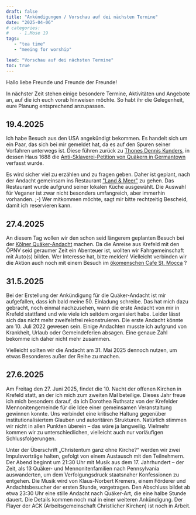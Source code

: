 ```yaml
---
draft: false
title: "Ankündigungen / Vorschau auf dei nächsten Termine"
date: "2025-04-06"
# categories:
#    - 1.Mose 19
tags:
   - "tea time"
   - "meeing for worship"

lead: "Vorschau auf dei nächsten Termine"
toc: true
---
```


Hallo liebe Freunde und Freunde der Freunde!

In nächster Zeit stehen einige besondere Termine, Aktivitäten und Angebote an, auf die ich euch vorab hinweisen möchte. So habt ihr die Gelegenheit, eure Planung entsprechend anzupassen.


19.4.2025
---------

Ich habe Besuch aus den USA angekündigt bekommen. Es handelt sich um ein Paar, das sich bei mir gemeldet hat, da es auf den Spuren seiner Vorfahren unterwegs ist. Diese führen zurück zu [Thones Dennis Kunders](https://en.wikipedia.org/wiki/Thones_Kunders), in dessen Haus 1688 die [Anti-Sklaverei-Petition von Quäkern in Germantown](https://de.wikipedia.org/wiki/Anti-Sklaverei-Petition_von_Qu%C3%A4kern_in_Germantown_1688) verfasst wurde.


Es wird sicher viel zu erzählen und zu fragen geben. Daher ist geplant, nach der Andacht gemeinsam ins Restaurant ["Land & Meer"](https://land-und-mehr.de/) zu gehen. Das Restaurant wurde aufgrund seiner lokalen Küche ausgewählt. Die Auswahl für Veganer ist zwar nicht besonders umfangreich, aber immerhin vorhanden. ;-) Wer mitkommen möchte, sagt mir bitte rechtzeitig Bescheid, damit ich reservieren kann.

27.4.2025
---------

An diesem Tag wollen wir den schon seid längerem geplanten Besuch bei der [Kölner Quäker-Andacht](https://quaeker.org/veranstaltungen/andacht-in-koeln-2025-04-27/) machen. Da die Anreise aus Krefeld mit den ÖPNV seid geraumer Zeit ein Abenteuer ist, wollten wir Fahrgemeinschaft mit Auto(s) bilden. Wer Interesse hat, bitte melden! Vielleicht verbinden wir die Aktion auch noch mit einem Besuch im [ökomenschen Cafe St. Mocca](https://www.sankt-mocca.de/) ?


31.5.2025
---------

Bei der Erstellung der Ankündigung für die Quäker-Andacht ist mir aufgefallen, dass ich bald meine 50. Einladung schreibe. Das hat mich dazu gebracht, noch einmal nachzusehen, wann die erste Andacht von mir in Krefeld stattfand und wie viele ich seitdem organisiert habe. Leider lässt sich das nicht mehr zweifelsfrei rekonstruieren. Die erste Andacht könnte am 10. Juli 2022 gewesen sein. Einige Andachten musste ich aufgrund von Krankheit, Urlaub oder Gemeindeferien absagen. Eine genaue Zahl bekomme ich daher nicht mehr zusammen.

Vielleicht sollten wir die Andacht am 31. Mai 2025 dennoch nutzen, um etwas Besonderes außer der Reihe zu machen.

27.6.2025
---------

Am Freitag den 27. Juni 2025, findet die 10. Nacht der offenen Kirchen in Krefeld statt, an der ich mich zum zweiten Mal beteilige. Dieses Jahr freue ich mich besonders darauf, da ich Dorothea Ruthsatz von der Krefelder Mennonitengemeinde für die Idee einer gemeinsamen Veranstaltung gewinnen konnte. Uns verbindet eine kritische Haltung gegenüber institutionalisiertem Glauben und autoritären Strukturen. Natürlich stimmen wir nicht in allen Punkten überein – das wäre ja langweilig. Vielmehr kommen wir zu unterschiedlichen, vielleicht auch nur vorläufigen Schlussfolgerungen.

Unter der Überschrift „Christentum ganz ohne Kirche?“ werden wir zwei Impulsvorträge halten, gefolgt von einem Austausch mit den Teilnehmern. Der Abend beginnt um 21:30 Uhr mit Musik aus dem 17. Jahrhundert – der Zeit, als 13 Quäker- und Mennonitenfamilien nach Pennsylvania auswanderten, um dem Verfolgungsdruck staatsnaher Konfessionen zu entgehen. Die Musik wird von Klaus-Norbert Kremers, einem Förderer und Andachtsbesucher der ersten Stunde, vorgetragen. Den Abschluss bildet ab etwa 23:30 Uhr eine stille Andacht nach Quäker-Art, die eine halbe Stunde dauert. Die Details kommen noch mal in einer weiteren Ankündigung. Der Flayer der ACK (Arbeitsgemeinschaft Christlicher Kirchen) ist noch in Arbeit.
